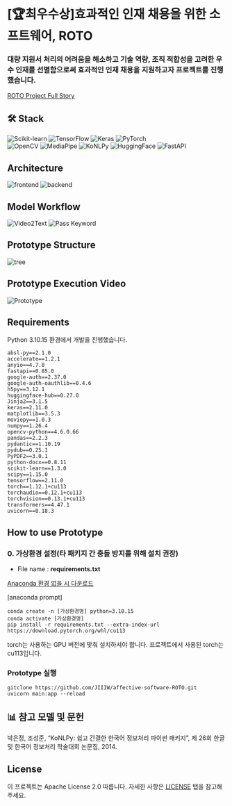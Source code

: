 # [🏆최우수상]효과적인 인재 채용을 위한 소프트웨어, ROTO
### 대량 지원서 처리의 어려움을 해소하고 기술 역량, 조직 적합성을 고려한 우수 인재를 선별함으로써 효과적인 인재 채용을 지원하고자 프로젝트를 진행했습니다.
[ROTO Project Full Story](https://www.behance.net/gallery/216485353/-ROTO)

## 🛠 Stack

![Scikit-learn](https://img.shields.io/badge/Scikit-leran-F7931E?style=for-the-badge&logo=Scikit-learn&logoColor=white)
![TensorFlow](https://img.shields.io/badge/TensorFlow-%23FF6F00.svg?style=for-the-badge&logo=TensorFlow&logoColor=white)
![Keras](https://img.shields.io/badge/Keras-%23D00000.svg?style=for-the-badge&logo=Keras&logoColor=white)
![PyTorch](https://img.shields.io/badge/PyTorch-EE4C2C?style=for-the-badge&logo=PyTorch&logoColor=white)</br>
![OpenCV](https://img.shields.io/badge/opencv-%23white.svg?style=for-the-badge&logo=opencv&logoColor=white)
![MediaPipe](https://img.shields.io/badge/MediaPipe-0F9D58?style=for-the-badge&logo=Google&logoColor=white)
![KoNLPy](https://img.shields.io/badge/KoNLPy-cc1417?style=for-the-badge&logo=KoNLPy&logoColor=white)
![HuggingFace](https://img.shields.io/badge/HuggingFace-FFD21E?style=for-the-badge&logo=HuggingFace&logoColor=white)
![FastAPI](https://img.shields.io/badge/FastAPI-009688?style=for-the-badge&logo=fastapi&logoColor=white)

## Architecture

![frontend](https://github.com/user-attachments/assets/248c99da-bf88-4d86-86a3-4031c0e02f1e)
![backend](https://github.com/user-attachments/assets/967ce862-a8e2-4164-b38f-b1e3eb47817e)


## Model Workflow

![Video2Text](https://github.com/user-attachments/assets/fd8015e9-b8f2-45b5-afd0-914720f3e4c2)
![Pass Keyword](https://github.com/user-attachments/assets/7682dcc1-1a42-438b-8bd5-4be920bd0941)


## Prototype Structure

![tree](https://github.com/user-attachments/assets/79a9f84c-217a-4db8-b664-b34a4948500e)

## Prototype Execution Video
![Prototype](ROTO_ATS_Prototype.gif)

## Requirements
Python 3.10.15 환경에서 개발을 진행했습니다.

```
absl-py==2.1.0
accelerate==1.2.1
anyio==4.7.0
fastapi==0.85.0
google-auth==2.37.0
google-auth-oauthlib==0.4.6
h5py==3.12.1
huggingface-hub==0.27.0
Jinja2==3.1.5
keras==2.11.0
matplotlib==3.5.3
moviepy==1.0.3
numpy==1.26.4
opencv-python==4.6.0.66
pandas==2.2.3
pydantic==1.10.19
pydub==0.25.1
PyPDF2==3.0.1
python-docx==0.8.11
scikit-learn==1.3.0
scipy==1.15.0
tensorflow==2.11.0
torch==1.12.1+cu113
torchaudio==0.12.1+cu113
torchvision==0.13.1+cu113
transformers==4.47.1
uvicorn==0.18.3
```

## How to use Prototype
### 0. 가상환경 설정(타 패키지 간 충돌 방지를 위해 설치 권장)
- File name : **requirements.txt**

[Anaconda 환경 없을 시 다운로드](https://www.anaconda.com/download)

[anaconda prompt]
```
conda create -n [가상환경명] python=3.10.15
conda activate [가상환경명]
pip install -r requirements.txt --extra-index-url https://download.pytorch.org/whl/cu113
```
torch는 사용하는 GPU 버전에 맞춰 설치하셔야 합니다. 프로젝트에서 사용된 torch는 cu113입니다.

### Prototype 실행
```
gitclone https://github.com/JIIIW/affective-software-ROTO.git
uvicorn main:app --reload
```


## 📊 참고 모델 및 문헌
박은정, 조성준, “KoNLPy: 쉽고 간결한 한국어 정보처리 파이썬 패키지”, 제 26회 한글 및 한국어 정보처리 학술대회 논문집, 2014.

## License
이 프로젝트는 Apache License 2.0 따릅니다. 자세한 사항은 [LICENSE](https://github.com/JIIIW/affective-software-ROTO/blob/main/LICENSE) 탭을 참고해 주세요.
